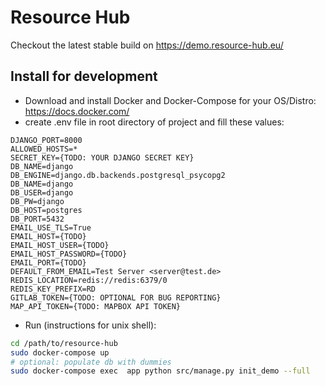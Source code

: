 # Resource Hub
Checkout the latest stable build on https://demo.resource-hub.eu/

## Install for development
* Download and install Docker and Docker-Compose for your OS/Distro: https://docs.docker.com/
* create .env file in root directory of project and fill these values:
```
DJANGO_PORT=8000
ALLOWED_HOSTS=*
SECRET_KEY={TODO: YOUR DJANGO SECRET KEY}
DB_NAME=django
DB_ENGINE=django.db.backends.postgresql_psycopg2
DB_NAME=django
DB_USER=django
DB_PW=django
DB_HOST=postgres
DB_PORT=5432
EMAIL_USE_TLS=True
EMAIL_HOST={TODO}
EMAIL_HOST_USER={TODO}
EMAIL_HOST_PASSWORD={TODO}
EMAIL_PORT={TODO}
DEFAULT_FROM_EMAIL=Test Server <server@test.de>
REDIS_LOCATION=redis://redis:6379/0
REDIS_KEY_PREFIX=RD
GITLAB_TOKEN={TODO: OPTIONAL FOR BUG REPORTING}
MAP_API_TOKEN={TODO: MAPBOX API TOKEN}
```
* Run (instructions for unix shell):
```bash
cd /path/to/resource-hub
sudo docker-compose up
# optional: populate db with dummies
sudo docker-compose exec  app python src/manage.py init_demo --full
```